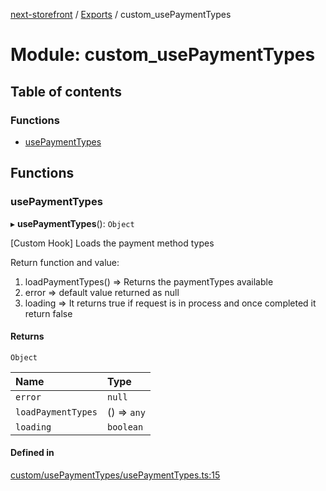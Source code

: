 [next-storefront](../README.md) / [Exports](../modules.md) / custom_usePaymentTypes

# Module: custom_usePaymentTypes

## Table of contents

### Functions

- [usePaymentTypes](custom_usePaymentTypes.md#usepaymenttypes)

## Functions

### usePaymentTypes

▸ **usePaymentTypes**(): `Object`

[Custom Hook] Loads the payment method types

Return function and value:

1. loadPaymentTypes() => Returns the paymentTypes available
2. error => default value returned as null
3. loading => It returns true if request is in process and once completed it return false

#### Returns

`Object`

| Name               | Type        |
| :----------------- | :---------- |
| `error`            | `null`      |
| `loadPaymentTypes` | () => `any` |
| `loading`          | `boolean`   |

#### Defined in

[custom/usePaymentTypes/usePaymentTypes.ts:15](https://github.com/KiboSoftware/nextjs-storefront/blob/a6cbcc7/hooks/custom/usePaymentTypes/usePaymentTypes.ts#L15)
